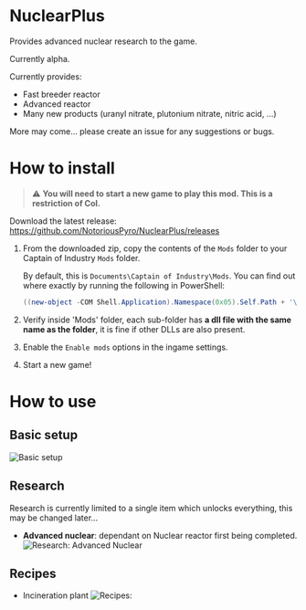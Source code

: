 # NuclearPlus

Provides advanced nuclear research to the game.

Currently alpha.

Currently provides:
* Fast breeder reactor
* Advanced reactor
* Many new products (uranyl nitrate, plutonium nitrate, nitric acid, ...)

More may come... please create an issue for any suggestions or bugs.

# How to install

> :warning: **You will need to start a new game to play this mod. This is a restriction of CoI.**

Download the latest release: https://github.com/NotoriousPyro/NuclearPlus/releases

1. From the downloaded zip, copy the contents of the `Mods` folder to your Captain of Industry `Mods` folder.

    By default, this is `Documents\Captain of Industry\Mods`. You can find out where exactly by running the following in PowerShell:
    ```powershell
    ((new-object -COM Shell.Application).Namespace(0x05).Self.Path + '\Captain of Industry\Mods')
    ```

2. Verify inside 'Mods' folder, each sub-folder has **a dll file with the same name as the folder**, it is fine if other DLLs are also present.

3. Enable the `Enable mods` options in the ingame settings.

4. Start a new game!

# How to use

## Basic setup
![Basic setup](docs/basicsetup.png)

## Research
Research is currently limited to a single item which unlocks everything, this may be changed later...
* **Advanced nuclear**: dependant on Nuclear reactor first being completed.
![Research: Advanced Nuclear](docs/research_advancednuclear.png)

## Recipes
* Incineration plant
![Recipes: ](docs/recipes_.png)
